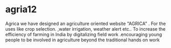 # agria12
Agrica we have designed an agriculture oriented website "AGRICA" . For the uses like crop selection. ,water irrigation, weather alert  etc.. To  increase the efficiency of farming in India by digitalizing field work .encouraging young people to be involved in agriculture beyond the traditional hands on work

